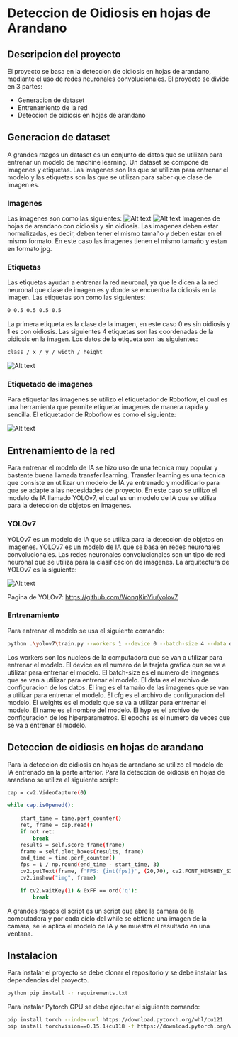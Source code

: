 # Deteccion de Oidiosis en hojas de Arandano

## Descripcion del proyecto
El proyecto se basa en la deteccion de oidiosis en hojas de arandano, mediante el uso de redes neuronales convolucionales. El proyecto se divide en 3 partes:
- Generacion de dataset
- Entrenamiento de la red
- Deteccion de oidiosis en hojas de arandano

## Generacion de dataset
A grandes razgos un dataset es un conjunto de datos que se utilizan para entrenar un modelo de machine learning. Un dataset se compone de imagenes y etiquetas. Las imagenes son las que se utilizan para entrenar el modelo y las etiquetas son las que se utilizan para saber que clase de imagen es. 

### Imagenes
Las imagenes son como las siguientes:
![Alt text](Images-readme/IMG-20231101-WA0088.jpg)
![Alt text](Images-readme/image.png)
Imagenes de hojas de arandano con oidiosis y sin oidiosis.
Las imagenes deben estar normalizadas, es decir, deben tener el mismo tamaño y deben estar en el mismo formato. En este caso las imagenes tienen el mismo tamaño y estan en formato jpg.

### Etiquetas
Las etiquetas ayudan a entrenar la red neuronal, ya que le dicen a la red neuronal que clase de imagen es y donde se encuentra la oidiosis en la imagen. Las etiquetas son como las siguientes:

```bash
0 0.5 0.5 0.5 0.5
```

La primera etiqueta es la clase de la imagen, en este caso 0 es sin oidiosis y 1 es con oidiosis. Las siguientes 4 etiquetas son las coordenadas de la oidiosis en la imagen. Los datos de la etiqueta son las siguientes:

```bash
class / x / y / width / height 
```

![Alt text](Images-readme/im.png)

### Etiquetado de imagenes
Para etiquetar las imagenes se utilizo el etiquetador de Roboflow, el cual es una herramienta que permite etiquetar imagenes de manera rapida y sencilla. El etiquetador de Roboflow es como el siguiente:

![Alt text](Images-readme/image2.png)

## Entrenamiento de la red
Para entrenar el modelo de IA se hizo uso de una tecnica muy popular y bastente buena llamada transfer learning. Transfer learning es una tecnica que consiste en utilizar un modelo de IA ya entrenado y modificarlo para que se adapte a las necesidades del proyecto. En este caso se utilizo el modelo de IA llamado YOLOv7, el cual es un modelo de IA que se utiliza para la deteccion de objetos en imagenes.

### YOLOv7
YOLOv7 es un modelo de IA que se utiliza para la deteccion de objetos en imagenes. YOLOv7 es un modelo de IA que se basa en redes neuronales convolucionales. Las redes neuronales convolucionales son un tipo de red neuronal que se utiliza para la clasificacion de imagenes. La arquitectura de YOLOv7 es la siguiente:

![Alt text](Images-readme/image3.png)

Pagina de YOLOv7: https://github.com/WongKinYiu/yolov7

### Entrenamiento
Para entrenar el modelo se usa el siguiente comando:

```bash
python .\yolov7\train.py --workers 1 --device 0 --batch-size 4 --data data.yml --img 640 640 --cfg .\yolov7\cfg\training\yolov7.yaml --weights 'yolov7.pt' --name avocado --hyp .\yolov7\data\hyp.scratch.p5.yaml --epochs 4
```

Los workers son los nucleos de la computadora que se van a utilizar para entrenar el modelo. El device es el numero de la tarjeta grafica que se va a utilizar para entrenar el modelo. El batch-size es el numero de imagenes que se van a utilizar para entrenar el modelo. El data es el archivo de configuracion de los datos. El img es el tamaño de las imagenes que se van a utilizar para entrenar el modelo. El cfg es el archivo de configuracion del modelo. El weights es el modelo que se va a utilizar para entrenar el modelo. El name es el nombre del modelo. El hyp es el archivo de configuracion de los hiperparametros. El epochs es el numero de veces que se va a entrenar el modelo.

## Deteccion de oidiosis en hojas de arandano
Para la deteccion de oidiosis en hojas de arandano se utilizo el modelo de IA entrenado en la parte anterior. Para la deteccion de oidiosis en hojas de arandano se utiliza el siguiente script:

```bash
cap = cv2.VideoCapture(0)

while cap.isOpened():
    
    start_time = time.perf_counter()
    ret, frame = cap.read()
    if not ret:
        break
    results = self.score_frame(frame)
    frame = self.plot_boxes(results, frame)
    end_time = time.perf_counter()
    fps = 1 / np.round(end_time - start_time, 3)
    cv2.putText(frame, f'FPS: {int(fps)}', (20,70), cv2.FONT_HERSHEY_SIMPLEX, 1.5, (0,255,0), 2)
    cv2.imshow("img", frame)

    if cv2.waitKey(1) & 0xFF == ord('q'):
        break
```

A grandes rasgos el script es un script que abre la camara de la computadora y por cada ciclo del while se obtiene una imagen de la camara, se le aplica el modelo de IA y se muestra el resultado en una ventana.

## Instalacion
Para instalar el proyecto se debe clonar el repositorio y se debe instalar las dependencias del proyecto. 

```bash
python pip install -r requirements.txt
```

Para instalar Pytorch GPU se debe ejecutar el siguiente comando:
```bash
pip install torch --index-url https://download.pytorch.org/whl/cu121
pip install torchvision==0.15.1+cu118 -f https://download.pytorch.org/whl/torch_stable.html
```